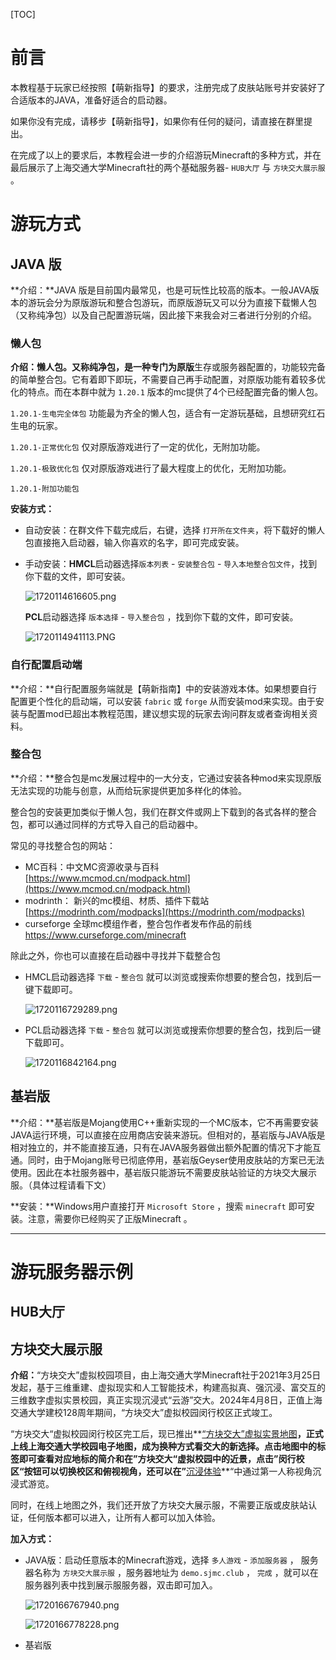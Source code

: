 [TOC]

# 前言

本教程基于玩家已经按照【萌新指导】的要求，注册完成了皮肤站账号并安装好了合适版本的JAVA，准备好适合的启动器。

如果你没有完成，请移步【萌新指导】，如果你有任何的疑问，请直接在群里提出。

在完成了以上的要求后，本教程会进一步的介绍游玩Minecraft的多种方式，并在最后展示了上海交通大学Minecraft社的两个基础服务器- `HUB大厅` 与 `方块交大展示服` 。

# 游玩方式

## JAVA 版

**介绍：**JAVA 版是目前国内最常见，也是可玩性比较高的版本。一般JAVA版本的游玩会分为原版游玩和整合包游玩，而原版游玩又可以分为直接下载懒人包（又称纯净包）以及自己配置游玩端，因此接下来我会对三者进行分别的介绍。

### 懒人包

**介绍：**懒人包。又称纯净包，是一种专门为**原版**生存或服务器配置的，功能较完备的简单整合包。它有着即下即玩，不需要自己再手动配置，对原版功能有着较多优化的特点。而在本群中就为 `1.20.1` 版本的mc提供了4个已经配置完备的懒人包。

 `1.20.1-生电完全体包` 功能最为齐全的懒人包，适合有一定游玩基础，且想研究红石生电的玩家。

 `1.20.1-正常优化包` 仅对原版游戏进行了一定的优化，无附加功能。

 `1.20.1-极致优化包` 仅对原版游戏进行了最大程度上的优化，无附加功能。

 `1.20.1-附加功能包` 

**安装方式：**

- 自动安装：在群文件下载完成后，右键，选择 `打开所在文件夹`，将下载好的懒人包直接拖入启动器，输入你喜欢的名字，即可完成安装。

- 手动安装：**HMCL**启动器选择`版本列表` - `安装整合包` - `导入本地整合包文件`，找到你下载的文件，即可安装。

  ![1720114616605.png](.\image\1720114616605.png)

  **PCL**启动器选择 `版本选择` - `导入整合包` ，找到你下载的文件，即可安装。

  ![1720114941113.PNG](.\image\1720114941113.png)

### 自行配置启动端

**介绍：**自行配置服务端就是【萌新指南】中的安装游戏本体。如果想要自行配置更个性化的启动端，可以安装 `fabric` 或 `forge` 从而安装mod来实现。由于安装与配置mod已超出本教程范围，建议想实现的玩家去询问群友或者查询相关资料。

### 整合包

**介绍：**整合包是mc发展过程中的一大分支，它通过安装各种mod来实现原版无法实现的功能与创意，从而给玩家提供更加多样化的体验。

整合包的安装更加类似于懒人包，我们在群文件或网上下载到的各式各样的整合包，都可以通过同样的方式导入自己的启动器中。

常见的寻找整合包的网站：

- MC百科：中文MC资源收录与百科 [https://www.mcmod.cn/modpack.html](https://www.mcmod.cn/modpack.html)
- modrinth： 新兴的mc模组、材质、插件下载站 [https://modrinth.com/modpacks](https://modrinth.com/modpacks)
- curseforge 全球mc模组作者，整合包作者发布作品的前线 https://www.curseforge.com/minecraft

除此之外，你也可以直接在启动器中寻找并下载整合包

- HMCL启动器选择 `下载` - `整合包` 就可以浏览或搜索你想要的整合包，找到后一键下载即可。

  ![1720116729289.png](.\image\1720116729289.png)

- PCL启动器选择 `下载` - `整合包` 就可以浏览或搜索你想要的整合包，找到后一键下载即可。

  ![1720116842164.png](.\image\1720116842164.png)

## 基岩版

**介绍：**基岩版是Mojang使用C++重新实现的一个MC版本，它不再需要安装JAVA运行环境，可以直接在应用商店安装来游玩。但相对的，基岩版与JAVA版是相对独立的，并不能直接互通，只有在JAVA服务器做出额外配置的情况下才能互通。同时，由于Mojang账号已彻底停用，基岩版Geyser使用皮肤站的方案已无法使用。因此在本社服务器中，基岩版只能游玩不需要皮肤站验证的方块交大展示服。（具体过程请看下文）

**安装：**Windows用户直接打开 `Microsoft Store` ，搜索 `minecraft` 即可安装。注意，需要你已经购买了正版Minecraft 。

** **

# 游玩服务器示例

## HUB大厅

## 方块交大展示服

**介绍：**“方块交大”虚拟校园项目，由上海交通大学Minecraft社于2021年3月25日发起，基于三维重建、虚拟现实和人工智能技术，构建高拟真、强沉浸、富交互的三维数字虚拟实景校园，真正实现沉浸式“云游”交大。2024年4月8日，正值上海交通大学建校128周年期间，“方块交大”虚拟校园闵行校区正式竣工。

“方块交大“虚拟校园闵行校区完工后，现已推出**[“方块交大”虚拟实景地图](https://map.sjtu.edu.cn/voxel)**，正式上线上海交通大学校园电子地图，成为换种方式看交大的新选择。点击地图中的标签即可查看对应地标的简介和在”方块交大“虚拟校园中的近景，点击”闵行校区“按钮可以切换校区和俯视视角，还可以在”**[沉浸体验](https://mc.sjtu.cn/map/#mh:726:13:1092:0:-0.01:1.57:0:0:free)**“中通过第一人称视角沉浸式游览。

同时，在线上地图之外，我们还开放了方块交大展示服，不需要正版或皮肤站认证，任何版本都可以进入，让所有人都可以加入体验。

**加入方式：**

- JAVA版：启动任意版本的Minecraft游戏，选择 `多人游戏` - `添加服务器` ， 服务器名称为 `方块交大展示服` ，服务器地址为 `demo.sjmc.club` ， `完成` ，就可以在服务器列表中找到展示服服务器，双击即可加入。

  ![1720166767940.png](.\image\1720166767940.png)

  ![1720166778228.png](.\image\1720166778228.png)

- 基岩版
